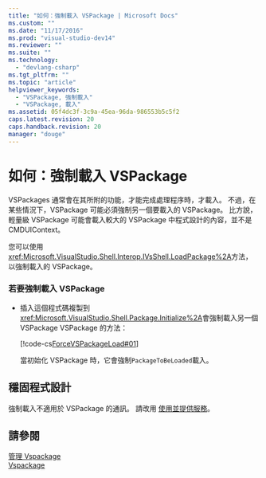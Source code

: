```yaml
---
title: "如何：強制載入 VSPackage | Microsoft Docs"
ms.custom: ""
ms.date: "11/17/2016"
ms.prod: "visual-studio-dev14"
ms.reviewer: ""
ms.suite: ""
ms.technology: 
  - "devlang-csharp"
ms.tgt_pltfrm: ""
ms.topic: "article"
helpviewer_keywords: 
  - "VSPackage, 強制載入"
  - "VSPackage, 載入"
ms.assetid: 05f4dc3f-3c9a-45ea-96da-986553b5c5f2
caps.latest.revision: 20
caps.handback.revision: 20
manager: "douge"
---
```

# 如何：強制載入 VSPackage
VSPackages 通常會在其所附的功能，才能完成處理程序時，才載入。  不過，在某些情況下，VSPackage 可能必須強制另一個要載入的 VSPackage。  比方說，輕量級 VSPackage 可能會載入較大的 VSPackage 中程式設計的內容，並不是 CMDUIContext。  
  
 您可以使用<xref:Microsoft.VisualStudio.Shell.Interop.IVsShell.LoadPackage%2A>方法，以強制載入的 VSPackage。  
  
### 若要強制載入 VSPackage  
  
-   插入這個程式碼複製到<xref:Microsoft.VisualStudio.Shell.Package.Initialize%2A>會強制載入另一個 VSPackage VSPackage 的方法：  
  
     [!code-cs[ForceVSPackageLoad#01](../misc/codesnippet/CSharp/how-to-force-a-vspackage-to-load_1.cs)]  
  
     當初始化 VSPackage 時，它會強制`PackageToBeLoaded`載入。  
  
## 穩固程式設計  
 強制載入不適用於 VSPackage 的通訊。  請改用 [使用並提供服務](../Topic/Using%20and%20Providing%20Services.md)。  
  
## 請參閱  
 [管理 Vspackage](../Topic/Managing%20VSPackages.md)   
 [Vspackage](../Topic/VSPackages.md)